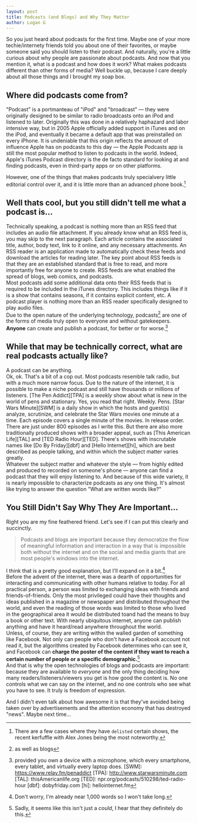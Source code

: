 ```yaml
---
layout: post
title: Podcasts (and Blogs) and Why They Matter
author: Logan G
---
```


So you just heard about podcasts for the first time. Maybe one of your more techie/internety friends told you about one of their favorites, or maybe someone said you should listen to their podcast.  And naturally, you're a little curious about why people are  passionate about podcasts. And now that you mention it, what is a podcast and how does it work? What makes podcasts different than other forms of media? Well buckle up, because I care deeply about all those things and I brought my soap box.  

## Where did podcasts come from?
"Podcast" is a portmanteau of "iPod" and "broadcast" — they were originally designed to be similar to radio broadcasts onto an iPod and listened to later. Originally this was done in a relatively haphazard and labor intensive way, but in 2005 Apple officially added support in iTunes and on the iPod, and eventually it became a default app that was preinstalled on every iPhone. It is undeniable that this origin reflects the amount of influence Apple has on podcasts to this day — the Apple Podcasts app is still the most popular method to listen to podcasts in the world. Indeed, Apple's iTunes Podcast directory is the de facto standard for looking at and finding podcasts, even in third-party apps or on other platforms.  

However, one of the things that makes podcasts truly specialvery little editorial control over it, and it is little more than an advanced phone book.[^5]  

## Well thats cool, but you still didn't tell me what a podcast is…
Technically speaking, a podcast is nothing more than an RSS feed that includes an audio file attachment. If you already know what an RSS feed is, you may skip to the next paragraph. Each article contains the associated title, author, body text, link to it online, and any necessary attachments. An RSS reader is an application made to automatically check these feeds and download the articles for reading later. The key point about RSS feeds is that they are an established standard that is free to read, and more importantly free for anyone to create. RSS feeds are what enabled the spread of blogs, web comics, and podcasts.  
Most podcasts add some additional data onto their RSS feeds that is required to be included in the iTunes directory. This includes things like if it is a show that contains seasons, if it contains explicit content, etc. A podcast player is nothing more than an RSS reader specifically designed to play audio files.  
Due to the open nature of the underlying technology, podcasts[^1] are one of the forms of media truly open to everyone and without gatekeepers. **Anyone** can create and publish a podcast, for better or for worse.[^2]

## While that may be technically correct, what are real podcasts actually like?
A podcast can be anything.  
Ok, ok. That's a bit of a cop out. Most podcasts resemble talk radio, but with a much more narrow focus.  Due to the nature of the internet, it is possible to make a niche podcast and still have thousands or millions of listeners. [The Pen Addict][TPA] is a _weekly_ show about what is new in the world of pens and stationary. Yes, you read that right. Weekly. Pens.
[Star Wars Minute][SWM] is a daily show in which the hosts and guest(s) analyze, scrutinize, and celebrate the Star Wars movies one minute at a time. Each episode covers a single minute of the movies. In release order. There are just under 800 episodes as I write this.
But there are also more traditionally produced shows with a broader appeal, such as [This American Life][TAL] and [TED Radio Hour][TED].  There's shows with inscrutable names like [Do By Friday][dbf] and [Hello Internet][hi], which are best described as people talking, and within which the subject matter varies greatly.  
Whatever the subject matter and whatever the style — from highly edited and produced to recorded on someone's phone — anyone can find a podcast that they will enjoy listening to. And because of this wide variety, it is nearly impossible to characterize podcasts as any one thing. It's almost like trying to answer the question "What are written words like?"  

## You Still Didn't Say Why They Are Important…
Right you are my fine feathered friend. Let's see if I can put this clearly and succinctly.  
> Podcasts and blogs are important because they democratize the flow of meaningful information and interaction in a way that is impossible  both without the internet and on the social and media giants that are most people's windows into the internet.  

I think that is a pretty good explanation, but I'll expand on it a bit.[^3]  
Before the advent of the internet, there was a dearth of opportunities for interacting and communicating with other humans relative to today. For all practical person, a person was limited to exchanging ideas with friends and friends-of-friends. Only the most privileged could have their thoughts and ideas published in a magazine or newspaper and distributed throughout the world, and even the reading of those words was limited to those who lived in the geographical area it would be distributed toand had the means to buy a book or other text. With nearly ubiquitous internet, anyone can publish anything and have it heard/read anywhere throughout the world.  
Unless, of course, they are writing within the walled garden of something like Facebook. Not only can people who don't have a Facebook account not read it, but the algorithms created by Facebook determines who can see it, and Facebook can **charge the poster of the content if they want to reach a certain number of people or a specific demographic.**[^4]  
And that is why the open technologies of blogs and podcasts are important: because they are available to _everyone_ and the only thing deciding how many readers/listeners/viewers you get is how good the content is. No one controls what we can say on the internet, and no one controls who see what you have to see. It truly is freedom of expression.  

And I didn't even talk about how awesome it is that they've avoided being taken over by advertisements and the attention economy that has destroyed "news". Maybe next time…

[^1]: as well as blogs
[^2]: provided you own a device with a microphone, which every smartphone, every tablet, and virtually every laptop does.
[SWM]: https://www.relay.fm/penaddict
[TPA]: http://www.starwarsminute.com
[TAL]: thisAmericanlife.org
[TED]: npr.org/podcasts/510298/ted-radio-hour
[dbf]: dobyfriday.com
[hi]: hellointernet.fm
[^3]: Don't worry, I'm already near 1,000 words so I won't take long.
[^4]: Sadly, it seems like this isn't just a _could_, I hear that they definitely do this.
[^5]: There are a few cases where they have `delisted` certain shows, the recent kerfuffle with Alex Jones being the most noteworthy.